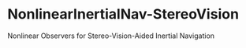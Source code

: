 # NonlinearInertialNav-StereoVision
Nonlinear Observers for Stereo-Vision-Aided Inertial Navigation
